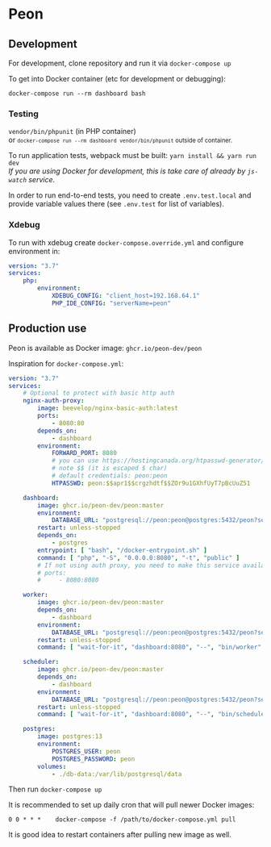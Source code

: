 # Peon

## Development

For development, clone repository and run it via `docker-compose up`

To get into Docker container (etc for development or debugging):

```shell
docker-compose run --rm dashboard bash
```

### Testing

`vendor/bin/phpunit` (in PHP container)  
or <small>`docker-compose run --rm dashboard vendor/bin/phpunit` outside of container.</small>

To run application tests, webpack must be built: `yarn install && yarn run dev`  
*If you are using Docker for development, this is take care of already by `js-watch` service*. 

In order to run end-to-end tests, you need to create `.env.test.local` and provide variable values there (see `.env.test` for list of variables).

### Xdebug

To run with xdebug create `docker-compose.override.yml` and configure environment in:
```yaml
version: "3.7"
services:
    php:
        environment:
            XDEBUG_CONFIG: "client_host=192.168.64.1"
            PHP_IDE_CONFIG: "serverName=peon"
```


## Production use

Peon is available as Docker image: `ghcr.io/peon-dev/peon`

Inspiration for `docker-compose.yml`:

```yaml
version: "3.7"
services:
    # Optional to protect with basic http auth
    nginx-auth-proxy:
        image: beevelop/nginx-basic-auth:latest
        ports:
            - 8080:80
        depends_on:
            - dashboard
        environment:
            FORWARD_PORT: 8080
            # you can use https://hostingcanada.org/htpasswd-generator/ 
            # note $$ (it is escaped $ char)
            # default credentials: peon:peon
            HTPASSWD: peon:$$apr1$$crgzhdtf$$ZOr9u1GXhfUyT7pBcUuZ51

    dashboard:
        image: ghcr.io/peon-dev/peon:master
        environment:
            DATABASE_URL: "postgresql://peon:peon@postgres:5432/peon?serverVersion=13&charset=utf8"
        restart: unless-stopped
        depends_on:
            - postgres
        entrypoint: [ "bash", "/docker-entrypoint.sh" ]
        command: [ "php", "-S", "0.0.0.0:8080", "-t", "public" ]
        # If not using auth proxy, you need to make this service available:
        # ports:
        #     - 8080:8080

    worker:
        image: ghcr.io/peon-dev/peon:master
        depends_on:
            - dashboard
        environment:
            DATABASE_URL: "postgresql://peon:peon@postgres:5432/peon?serverVersion=13&charset=utf8"
        restart: unless-stopped
        command: [ "wait-for-it", "dashboard:8080", "--", "bin/worker" ]

    scheduler:
        image: ghcr.io/peon-dev/peon:master
        depends_on:
            - dashboard
        environment:
            DATABASE_URL: "postgresql://peon:peon@postgres:5432/peon?serverVersion=13&charset=utf8"
        restart: unless-stopped
        command: [ "wait-for-it", "dashboard:8080", "--", "bin/scheduler" ]

    postgres:
        image: postgres:13
        environment:
            POSTGRES_USER: peon
            POSTGRES_PASSWORD: peon
        volumes:
            - ./db-data:/var/lib/postgresql/data
```

Then run `docker-compose up`

It is recommended to set up daily cron that will pull newer Docker images:
```
0 0 * * *    docker-compose -f /path/to/docker-compose.yml pull
```
It is good idea to restart containers after pulling new image as well.
